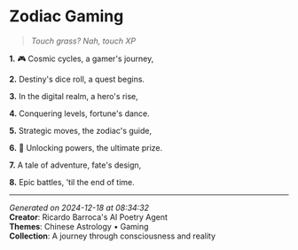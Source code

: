 # Zodiac Gaming

> *Touch grass? Nah, touch XP*

**1.** 🎮 Cosmic cycles, a gamer's journey,


**2.** Destiny's dice roll, a quest begins.


**3.** In the digital realm, a hero's rise,


**4.** Conquering levels, fortune's dance.


**5.** Strategic moves, the zodiac's guide,


**6.** 🐉 Unlocking powers, the ultimate prize.


**7.** A tale of adventure, fate's design,


**8.** Epic battles, 'til the end of time.



---

*Generated on 2024-12-18 at 08:34:32*  
**Creator**: Ricardo Barroca's AI Poetry Agent  
**Themes**: Chinese Astrology • Gaming  
**Collection**: A journey through consciousness and reality